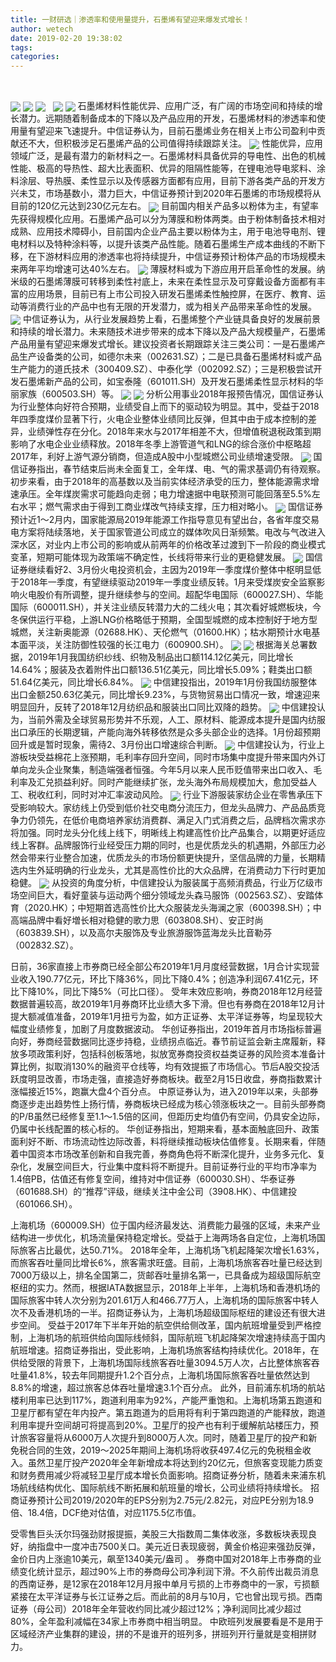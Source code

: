 ```yaml
---
title: 一财研选｜渗透率和使用量提升，石墨烯有望迎来爆发式增长！
author: wetech
date: 2019-02-20 19:38:02
tags: 
categories: 
---
```

 
<!-- more -->
<img align="center" border="0" src="https://imgcdn.yicai.com/uppics/images/2019/02/686d9a188634dd524bd14e75e82eb80b.jpg" />
<img align="center" border="0" src="https://imgcdn.yicai.com/uppics/images/2019/02/5274811e8dc48ab30962fd8516a067fa.jpg" />

<img align="center" border="0" src="https://imgcdn.yicai.com/uppics/images/2019/02/bf7ac75635b684b166cfa08bef941597.jpg" />
 
<img align="center" border="0" src="https://imgcdn.yicai.com/uppics/images/2019/02/1a374caac8cb373e49a16b529f981abc.jpg" />

<img align="center" border="0" src="https://imgcdn.yicai.com/uppics/images/2019/02/049f18f585d9cdfc79aad2ec2a6bd482.jpg" />
石墨烯材料性能优异、应用广泛，有广阔的市场空间和持续的增长潜力。远期随着制备成本的下降以及产品应用的开发，石墨烯材料的渗透率和使用量有望迎来飞速提升。中信证券认为，目前石墨烯业务在相关上市公司盈利中贡献还不大，但积极涉足石墨烯产品的公司值得持续跟踪关注。
<img align="center" border="0" src="https://imgcdn.yicai.com/uppics/images/2019/02/4c41684f4c1158e241ad041ba13c8451.jpg" />
性能优异，应用领域广泛，是最有潜力的新材料之一。石墨烯材料具备优异的导电性、出色的机械性能、极高的导热性、超大比表面积、优异的阻隔性能等，在锂电池导电浆料、涂料涂层、导热膜、柔性显示以及传感器方面都有应用，目前下游各类产品的开发方兴未艾，市场基数小，潜力巨大，中信证券预计到2020年石墨烯的市场规模将从目前的120亿元达到230亿元左右。
<img align="center" border="0" src="https://imgcdn.yicai.com/uppics/images/2019/02/14736e068248dc7f1dac5a5b8239f3b2.jpg" />
目前国内相关产品多以粉体为主，有望率先获得规模化应用。石墨烯产品可以分为薄膜和粉体两类。由于粉体制备技术相对成熟、应用技术障碍小，目前国内企业产品主要以粉体为主，用于电池导电剂、锂电材料以及特种涂料等，以提升该类产品性能。随着石墨烯生产成本曲线的不断下移，在下游材料应用的渗透率也将持续提升，中信证券预计粉体产品的市场规模未来两年平均增速可达40%左右。
<img align="center" border="0" src="https://imgcdn.yicai.com/uppics/images/2019/02/e3a2e752d4f07283c9f8efaf886f221b.jpg" />
薄膜材料或为下游应用开启革命性的发展。纳米级的石墨烯薄膜可转移到柔性衬底上，未来在柔性显示及可穿戴设备方面都有丰富的应用场景，目前已有上市公司投入研发石墨烯柔性触控屏，在医疗、教育、运动等消费行业的产品中也有无限的开发潜力，或为相关产品带来革命性的发展。
<img align="center" border="0" src="https://imgcdn.yicai.com/uppics/images/2019/02/fe5399d8db6d39d88752a6a679e53f65.jpg" />
中信证券认为，从行业发展趋势上看，石墨烯整个产业链具备良好的发展前景和持续的增长潜力。未来随技术进步带来的成本下降以及产品大规模量产，石墨烯产品用量有望迎来爆发式增长。建议投资者长期跟踪关注三类公司：一是石墨烯产品生产设备类的公司，如德尔未来（002631.SZ）；二是已具备石墨烯材料或产品生产能力的道氏技术（300409.SZ）、中泰化学（002092.SZ）；三是积极尝试开发石墨烯新产品的公司，如宝泰隆（601011.SH）及开发石墨烯柔性显示材料的华丽家族（600503.SH）等。
<img align="center" border="0" src="https://imgcdn.yicai.com/uppics/images/2019/02/824195b2b73084ebddf127eddcf4c2cd.jpg" />

<img align="center" border="0" src="https://imgcdn.yicai.com/uppics/images/2019/02/85361fe2b81fb7c1c04ea1fc628731e3.jpg" />
分析公用事业2018年报预告情况，国信证券认为行业整体向好符合预期，业绩受自上而下的驱动较为明显。其中，受益于2018年四季度煤价显著下行，火电企业整体业绩同比反弹，但其中由于成本控制的差异，业绩弹性存在分化。2018年来水与2017年相差不大，但增值税退税政策到期影响了水电企业业绩释放。2018年冬季上游管道气和LNG的综合涨价中枢略超2017年，利好上游气源分销商，但造成A股中小型城燃公司业绩增速受限。
<img align="center" border="0" src="https://imgcdn.yicai.com/uppics/images/2019/02/5351ed8a57f675451cc110341433fdf2.jpg" />
国信证券指出，春节结束后尚未全面复工，全年煤、电、气的需求基调仍有待观察。初步来看，由于2018年的高基数以及当前实体经济承受的压力，整体能源需求增速承压。全年煤炭需求可能趋向走弱；电力增速据中电联预测可能回落至5.5%左右水平；燃气需求由于得到工商业煤改气持续支撑，压力相对略小。
<img align="center" border="0" src="https://imgcdn.yicai.com/uppics/images/2019/02/2bcd49d765d5e5e2cb72aeeed99af083.jpg" />
国信证券预计近1～2月内，国家能源局2019年能源工作指导意见有望出台，各省年度交易电方案将陆续落地，关于国家管道公司成立的媒体吹风日渐频繁。电改与气改进入深水区，对业内上市公司的影响或从前两年的价格改革过渡到下一阶段的商业模式变革，短期可能体现为政策端不确定性，长线将带来行业的更稳健发展。
<img align="center" border="0" src="https://imgcdn.yicai.com/uppics/images/2019/02/7825aef9e7d7976e486c72d57d345679.jpg" />
国信证券继续看好2、3月份火电投资机会，主因为2019年一季度煤价整体中枢明显低于2018年一季度，有望继续驱动2019年一季度业绩反转。1月来受煤炭安全监察影响火电股价有所调整，提升继续参与的空间。超配华电国际（600027.SH）、华能国际（600011.SH），并关注业绩反转潜力大的二线火电；其次看好城燃板块，今冬保供运行平稳，上游LNG价格略低于预期，全国型城燃的成本控制好于地方型城燃，关注新奥能源（02688.HK）、天伦燃气（01600.HK）；枯水期预计水电基本面平淡，关注防御性较强的长江电力（600900.SH）。
<img align="center" border="0" src="https://imgcdn.yicai.com/uppics/images/2019/02/f2c851f72a84c75ff31c37c6c41d0703.jpg" />

<img align="center" border="0" src="https://imgcdn.yicai.com/uppics/images/2019/02/7720bcd3237442f8da2f857653a89e7d.jpg" />
根据海关总署数据，2019年1月我国纺织纱线、织物及制品出口额114.12亿美元，同比增长14.64%；服装及衣着附件出口额136.51亿美元，同比增长5.09%；鞋类出口额51.64亿美元，同比增长6.84%。
<img align="center" border="0" src="https://imgcdn.yicai.com/uppics/images/2019/02/a2b322e84386b4fbb3c1cbd333edd2ba.jpg" />
中信建投指出，2019年1月份我国纺服整体出口金额250.63亿美元，同比增长9.23%，与货物贸易出口情况一致，增速迎来明显回升，反转了2018年12月纺织品和服装出口同比双降的趋势。
<img align="center" border="0" src="https://imgcdn.yicai.com/uppics/images/2019/02/98ef7ff6ca41fb494ed488a01288e26b.jpg" />
中信建投认为，当前外需及全球贸易形势并不乐观，人工、原材料、能源成本提升是国内纺服出口承压的长期逻辑，产能向海外转移依然是众多头部企业的选择。1月份超预期回升或是暂时现象，需待2、3月份出口增速综合判断。
<img align="center" border="0" src="https://imgcdn.yicai.com/uppics/images/2019/02/0352b14510437239b0fc1686f1f8cd3f.jpg" />
中信建投认为，行业上游板块受益棉花上涨预期，毛利率存回升空间，同时市场集中度提升带来国内外订单向龙头企业聚集，制造端强者恒强。今年5月以来人民币贬值带来出口收入、毛利率及汇兑损益利好。同时产能继续扩张，龙头海外布局规模加大，愈加受益人工、税收红利，同时对冲汇率波动风险。
<img align="center" border="0" src="https://imgcdn.yicai.com/uppics/images/2019/02/921c7002c5a24bb102c64768957d76fe.jpg" />
行业下游服装家纺企业在零售承压下受影响较大。家纺线上仍受到低价社交电商分流压力，但龙头品牌力、产品品质竞争力仍领先，在低价电商培养家纺消费群、满足入门式消费之后，品牌档次需求亦将加强。同时龙头分化线上线下，明晰线上构建高性价比产品集合，以期更好适应线上客群。品牌服饰行业经受压力期的同时，也是优质龙头的机遇期，外部压力必然会带来行业整合加速，优质龙头的市场份额更快提升，坚信品牌的力量，长期精选内生外延明确的行业龙头，尤其是高性价比的大众品牌，在消费动力下行时更加稳健。
<img align="center" border="0" src="https://imgcdn.yicai.com/uppics/images/2019/02/3efc51e3c5bc8eefabaae99c425c4740.jpg" />
从投资的角度分析，中信建投认为服装属于高频消费品，行业万亿级市场空间巨大，看好童装与运动两个细分领域龙头森马服饰（002563.SZ）、安踏体育（2020.HK）；中短期首选高性价比大众服装龙头海澜之家（600398.SH）；中高端品牌中看好増长相对稳健的歌力思（603808.SH）、安正时尚（603839.SH），以及高尔夫服饰及专业旅游服饰蓝海龙头比音勒芬（002832.SZ）。

日前，36家直接上市券商已经全部公布2019年1月月度经营数据，1月合计实现营业收入190.77亿元，环比下降36%，同比下降0.4%；创造净利润67.41亿元，环比下降10%，同比下降5%（可比口径）。
受年末效应影响，券商2018年12月经营数据普遍较高，故2019年1月券商环比业绩大多下滑。但也有券商在2018年12月计提大额减值准备，2019年1月扭亏为盈，如方正证券、太平洋证券等，均呈现较大幅度业绩修复，加剧了月度数据波动。
华创证券指出，2019年首月市场指标普遍向好，券商经营数据同比逐步持稳，业绩拐点临近。春节前证监会新主席履新，释放多项政策利好，包括科创板落地，拟放宽券商投资权益类证券的风险资本准备计算比例，拟取消130%的融资平仓线等，均有效提振了市场信心。节后A股交投活跃度明显改善，市场走强，直接造好券商板块。截至2月15日收盘，券商指数累计涨幅接近15%，跑赢大盘4个百分点。
中原证券认为，进入2019年以来，头部券商逐步走出趋势性上扬行情，券商板块已经成为核心领涨板块之一。目前头部券商的P/B虽然已经修复至1.1～1.5倍的区间，但距历史均值仍有空间，仍具安全边际，仍属中长线配置的核心标的。
华创证券指出，短期来看，基本面触底回升、政策面利好不断、市场流动性边际改善，料将继续推动板块估值修复。长期来看，伴随着中国资本市场改革创新和自我完善，券商角色将不断深化提升，业务多元化、复杂化，发展空间巨大，行业集中度料将不断提升。目前证券行业的平均市净率为1.4倍PB，估值还有修复空间，维持对中信证券（600030.SH）、华泰证券（601688.SH）的“推荐”评级，继续关注中金公司（3908.HK）、中信建投（601066.SH）。

上海机场（600009.SH）位于国内经济最发达、消费能力最强的区域，未来产业结构进一步优化，机场流量保持稳定增长。受益于上海两场各自定位，上海机场国际旅客占比最优，达50.71%。
2018年全年，上海机场飞机起降架次增长1.63%，而旅客吞吐量同比增长6%，旅客需求旺盛。目前，上海机场旅客吞吐量已经达到7000万级以上，排名全国第二，货邮吞吐量排名第一，已具备成为超级国际航空枢纽的实力。然而，根据IATA数据显示，2018年上半年，上海机场和香港机场的国际旅客中转人次分别为201.61万人和466.77万人，上海机场的国际旅客中转人次不及香港机场的一半。招商证券认为，上海机场超级国际枢纽的建设还有很大进步空间。
受益于2017年下半年开始的航空供给侧改革，国内航班增量受到严格控制，上海机场的航班供给向国际线倾斜，国际航班飞机起降架次增速持续高于国内航班增速。招商证券指出，受此影响，上海机场旅客结构持续优化。2018年，在供给受限的背景下，上海机场国际线旅客吞吐量3094.5万人次，占比整体旅客吞吐量41.8%，较去年同期提升1.2个百分点，上海机场国际旅客吞吐量依然达到8.8%的增速，超过旅客总体吞吐量增速3.1个百分点。
此外，目前浦东机场的航站楼利用率已达到117%，跑道利用率为92%，产能严重饱和。上海机场第五跑道和卫星厅都有望在年内投产。第五跑道为的启用将有利于第四跑道的产能释放，跑道利用率提升空间胡可将提高到20%。卫星厅的投产也有利于缓解航站楼压力，预计旅客容量将从6000万人次提升到8000万人次。同时，随着卫星厅的投产和新免税合同的生效，2019～2025年期间上海机场将收获497.4亿元的免税租金收入。虽然卫星厅投产2020年全年新增成本将达到约20亿元，但旅客变现能力质变和财务费用减少将减轻卫星厅成本增长负面影响。招商证券分析，随着未来浦东机场航线结构优化、国际航线不断拓展和航班量的增长，公司业绩将持续增长。
招商证券预计公司2019/2020年的EPS分别为2.75元/2.82元，对应PE分别为18.9倍、18.4倍，DCF绝对估值，对应1175.5亿市值。
 
 
 
 
受零售巨头沃尔玛强劲财报提振，美股三大指数周二集体收涨，多数板块表现良好，纳指盘中一度冲击7500关口。美元近日表现疲弱，黄金价格迎来强劲反弹，金价日内上涨逾10美元，飙至1340美元/盎司 。
券商中国对2018年上市券商的业绩变化统计显示，超过90%上市的券商母公司净利润下滑。不久前传出裁员消息的西南证券，是12家在2018年12月月报中单月亏损的上市券商中的一家，亏损额紧接在太平洋证券与长江证券之后。而此前的8月与10月，它也曾出现亏损。西南证券（母公司）2018年全年营收约同比减少超过12%；净利润同比减少超过80%，全年盈利减幅在34家上市券商中相当明显。
中欧班列发展要看是不是用于区域经济产业集群的建设，拼的不是谁开的班列多，拼班列开行量就是变相拼财力。
